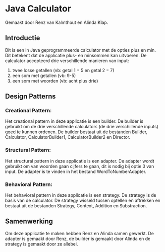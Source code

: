 # Java Calculator
Gemaakt door Renz van Kalmthout en Alinda Klap.

## Introductie
Dit is een in Java geprogrammeerde calculator met de opties plus en min. Dit betekent
dat de applicatie plus- en minsommen kan uitvoeren. 
De calculator accepteerd drie verschillende manieren van input:
1. twee losse getallen (vb: getal 1 = 5 en getal 2 = 7)
2. een som met getallen (vb: 9-5)
3. een som met woorden (vb: acht plus drie)

## Design Patterns
### Creational Pattern: 
Het creational pattern in deze applicatie is een builder. De builder is gebruikt om de
drie verschillende calculators (de drie verschillende inputs) goed te kunnen ordenen.
De builder bestaat uit de bestanden Builder, Calculator, CalculatorBuilder1,
CalculatorBuilder2 en Director.

### Structural Pattern:
Het structural pattern in deze applicatie is een adapter. De adapter wordt gebruikt om 
van woorden gaan cijfers te gaan, dit is nodig bij optie 3 van input. De adapter is 
te vinden in het bestand WordToNumberAdapter.

### Behavioral Pattern: 
Het behavioral pattern in deze applicatie is een strategy. De strategy is de basis
van de calculator. De strategy wisseld tussen optellen en aftrekken en bestaat uit
de bestanden Strategy, Context, Addition en Substraction.

## Samenwerking
Om deze applicatie te maken hebben Renz en Alinda samen gewerkt.
De adapter is gemaakt door Renz, de builder is gemaakt door Alinda en de strategy is 
gemaakt door ze allebei.
